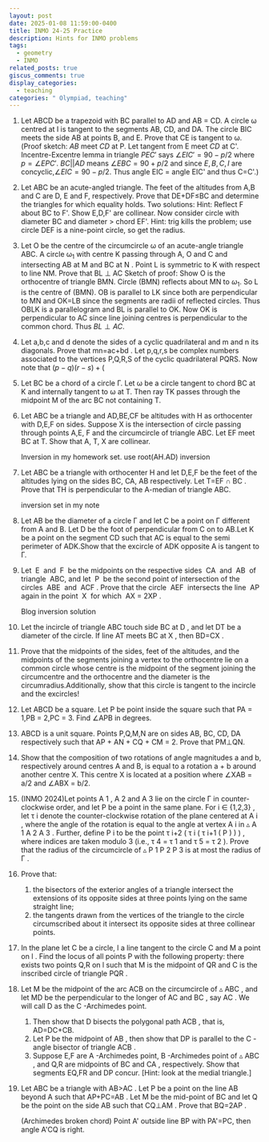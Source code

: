 ```yaml
---
layout: post
date: 2025-01-08 11:59:00-0400
title: INMO 24-25 Practice
description: Hints for INMO problems
tags:
  - geometry
  - INMO
related_posts: true
giscus_comments: true
display_categories:
  - teaching
categories: " Olympiad, teaching"
---
```


1. Let ABCD be a trapezoid with BC parallel to AD and AB = CD. A circle ω centred at I is tangent to the segments AB, CD, and DA. The circle BIC meets the side AB at points B, and E. Prove that CE is tangent to ω.
   (Proof sketch: $AB$ meet $CD$ at P. Let tangent from E meet $CD$ at C'. Incentre-Excentre lemma in triangle $PEC'$ says $\angle EIC' = 90 - p/2$ where $p = \angle EPC'$. $BC || AD$ means $\angle EBC = 90+p/2$ and since $E,B,C,I$ are concyclic,$\angle EIC = 90 - p/2$. Thus angle EIC = angle EIC' and thus C=C'.)
2. Let ABC be an acute-angled triangle. The feet of the altitudes from A,B and C are D, E and F, respectively. Prove that DE+DF≤BC and determine the triangles for which equality holds.
   Two solutions:
   Hint: Reflect F about BC to F'. Show E,D,F' are collinear. Now consider circle with diameter BC and diameter > chord EF'.
   Hint: trig kills the problem; use circle DEF is a nine-point circle, so get the radius.
3. Let O be the centre of the circumcircle ω of an acute-angle triangle ABC. A circle ω$_1$ with centre K passing through A, O and C and intersecting AB at M and BC at N . Point L is symmetric to K with respect to line NM. Prove that BL ⊥ AC
   Sketch of proof: Show O is the orthocentre of triangle BMN. Circle (BMN) reflects about MN to $\omega_1$. So L is the centre of (BMN). OB is parallel to LK since both are perpendicular to MN and OK=LB since the segments are radii of reflected circles. Thus OBLK is a parallelogram and BL is parallel to OK. Now OK is perpendicular to AC since line joining centres is perpendicular to the common chord. Thus $BL \perp AC$.
4. Let a,b,c and d denote the sides of a cyclic quadrilateral and m and n its diagonals. Prove that mn=ac+bd .
   Let p,q,r,s be complex numbers associated to the vertices P,Q,R,S of the cyclic quadrilateral PQRS. Now note that $(p-q)(r-s)+($
5. Let BC be a chord of a circle Γ. Let ω be a circle tangent to chord BC at K and internally tangent to ω at T. Then ray TK passes through the midpoint M of the arc BC not containing T.
6. Let ABC be a triangle and AD,BE,CF be altitudes with H as orthocenter with D,E,F on sides. Suppose X is the intersection of circle passing through points A,E, F and the circumcircle of triangle ABC. Let EF meet BC at T. Show that A, T, X are collinear.

   Inversion in my homework set. use root(AH.AD) inversion

7. Let ABC be a triangle with orthocenter H and let D,E,F be the feet of the altitudes lying on the sides BC, CA, AB respectively. Let T=EF ∩ BC . Prove that TH is perpendicular to the A-median of triangle ABC.

   inversion set in my note

8. Let AB be the diameter of a circle Γ and let C be a point on Γ different from A and B. Let D be the foot of perpendicular from C on to AB.Let K be a point on the segment CD such that AC is equal to the semi perimeter of ADK.Show that the excircle of ADK opposite A is tangent to Γ.
9. Let  E  and  F  be the midpoints on the respective sides  CA  and  AB  of triangle  ABC, and let  P  be the second point of intersection of the circles  ABE  and  ACF . Prove that the circle  AEF  intersects the line  AP  again in the point  X  for which  AX = 2XP .

   Blog inversion solution

10. Let the incircle of triangle ABC touch side BC at D , and let DT be a diameter of the circle. If line AT meets BC at X , then BD=CX .
11. Prove that the midpoints of the sides, feet of the altitudes, and the midpoints of the segments joining a vertex to the orthocentre lie on a common circle whose centre is the midpoint of the segment joining the circumcentre and the orthocentre and the diameter is the circumradius.Additionally, show that this circle is tangent to the incircle and the excircles!
12. Let ABCD be a square. Let P be point inside the square such that PA = 1,PB = 2,PC = 3. Find ∠APB in degrees.
13. ABCD is a unit square. Points P,Q,M,N are on sides AB, BC, CD, DA respectively such that AP + AN + CQ + CM = 2. Prove that PM⊥QN.
14. Show that the composition of two rotations of angle magnitudes a and b, respectively around centres A and B, is equal to a rotation a + b around another centre X. This centre X is located at a position where ∠XAB = a/2 and ∠ABX = b/2.
15. (INMO 2024)Let points A 1 , A 2 and A 3 lie on the circle Γ in counter-clockwise order, and let P be a point in the same plane. For i ∈ {1,2,3} , let τ i denote the counter-clockwise rotation of the plane centered at A i , where the angle of the rotation is equal to the angle at vertex A i in ▵ A 1 A 2 A 3 . Further, define P i to be the point τ i+2 ( τ i ( τ i+1 ( P ) ) ) , where indices are taken modulo 3 (i.e., τ 4 = τ 1 and τ 5 = τ 2 ). Prove that the radius of the circumcircle of ▵ P 1 P 2 P 3 is at most the radius of Γ .
16. Prove that:
    1. the bisectors of the exterior angles of a triangle intersect the extensions of its opposite sides at three points lying on the same straight line;
    2. the tangents drawn from the vertices of the triangle to the circle circumscribed about it intersect its opposite sides at three collinear points.
17. In the plane let C be a circle, l a line tangent to the circle C and M a point on l . Find the locus of all points P with the following property: there exists two points Q,R on l such that M is the midpoint of QR and C is the inscribed circle of triangle PQR .
18. Let M be the midpoint of the arc ACB on the circumcircle of ▵ ABC , and let MD be the perpendicular to the longer of AC and BC , say AC . We will call D as the C -Archimedes point.
    1. Then show that D bisects the polygonal path ACB , that is, AD=DC+CB.
    2. Let P be the midpoint of AB , then show that DP is parallel to the C -angle bisector of triangle ACB .
    3. Suppose E,F are A -Archimedes point, B -Archimedes point of ▵ ABC , and Q,R are midpoints of BC and CA , respectively. Show that segments EQ,FR and DP concur. [Hint: look at the medial triangle.]
19. Let ABC be a triangle with AB>AC . Let P be a point on the line AB beyond A such that AP+PC=AB . Let M be the mid-point of BC and let Q be the point on the side AB such that CQ⊥AM . Prove that BQ=2AP .

    (Archimedes broken chord) Point A' outside line BP with PA'=PC, then angle A'CQ is right.
